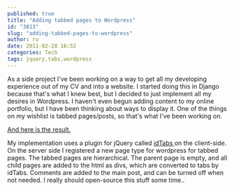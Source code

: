 ```yaml
---
published: true
title: "Adding tabbed pages to Wordpress"
id: "3813"
slug: "adding-tabbed-pages-to-wordpress"
author: rv
date: 2011-02-28 16:52
categories: Tech
tags: jquery,tabs,wordpress
---
```

As a side project I've been working on a way to get all my developing experience out of my CV and into a website. I started doing this in Django because that's what I knew best, but I decided to just implement all my desires in Wordpress. I haven't even begun adding content to my online portfolio, but I have been thinking about ways to display it. One of the things on my wishlist is tabbed pages/posts, so that's what I've been working on.

<a href="/blog/?post_type=tabbed&amp;p=3806" target="_blank">And here is the result. </a>

My implementation uses a plugin for jQuery called <a href="http://www.sunsean.com/idTabs/" target="_blank">idTabs </a>on the client-side. On the server side I registered a new page type for wordpress for tabbed pages. The tabbed pages are hierarchical. The parent page is empty, and all child pages are added to the html as divs, which are converted to tabs by idTabs. Comments are added to the main post, and can be turned off when not needed. I really should open-source this stuff some time..

&nbsp;